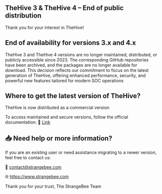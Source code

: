 ## TheHive 3 & TheHive 4 – End of public distribution

Thank you for your interest in TheHive!


## End of availability for versions 3.x and 4.x

TheHive 3 and TheHive 4 versions are no longer maintained, distributed, or publicly accessible since 2023.
The corresponding GitHub repositories have been archived, and the packages are no longer available for download.
This decision reflects our commitment to focus on the latest generation of TheHive, offering enhanced performance, security,
and powerful new features tailored for modern SOC operations


## Where to get the latest version of TheHive?

TheHive is now distributed as a commercial version

To access maintained and secure versions, follow the official documentation:
 🔗 [Link](https://docs.strangebee.com)

## :inbox_tray: Need help or more information?

If you are an existing user or need assistance migrating to a newer version, feel free to contact us:  

📧 contact@strangebee.com

:globe_with_meridians: https://www.strangebee.com

Thank you for your trust,
The StrangeBee Team

